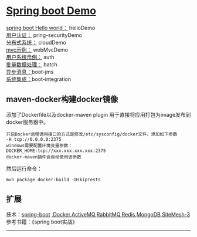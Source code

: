 # [Spring boot Demo](https://github.com/shuchun/bootExample)  

[spring boot Hello world：](https://github.com/shuchun/bootExample/tree/master/helloboot) helloDemo    
[用户认证：](https://github.com/shuchun/bootExample/tree/master/securityExample) pring-securityDemo   
[分布式系统：](https://github.com/shuchun/bootExample/tree/master/cloudDemo) cloudDemo     
[mvc示例：](https://github.com/shuchun/bootExample/tree/master/webmvcDemo) webMvcDemo      
[用户系统示例：](https://github.com/shuchun/bootExample/tree/master/auth) auth     
[批量数据处理：](https://github.com/shuchun/bootExample/tree/master/batch) batch    
[异步消息：](https://github.com/shuchun/bootExample/tree/master/boot-jms)boot-jms     
[系统集成：](https://github.com/shuchun/bootExample/tree/master/boot-integration)boot-integration      



## maven-docker构建docker镜像   
添加了Dockerfile以及docker-maven plugin 用于直接将应用打包为image发布到   
docker服务器中。   
```
开启Docker远程调用接口的方式是修改/etc/sysconfig/docker文件，添加如下参数  
-H tcp://0.0.0.0:2375   
windows需要配置环境变量参数：    
DOCKER_HOME:tcp://xxx.xxx.xxx.xxx:2375   
docker-maven插件会自动使用该参数
```
然后运行命令：
```
mvn package docker:build -DskipTests
```  

## 扩展   

技术：[spring-boot](http://projects.spring.io/spring-boot/)
,[Docker](http://www.oschina.net/translate/tag/docker),[ActiveMQ](http://activemq.apache.org/),[RabbitMQ](http://www.rabbitmq.com/),[Redis](http://redis.io/),[MongoDB](https://www.mongodb.com/),[SiteMesh-3](http://wiki.sitemesh.org/wiki/display/sitemesh3/Configuring+SiteMesh+3)    
参考书籍：《spring boot实战》   

----  
